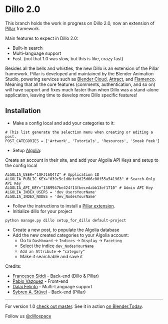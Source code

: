 Dillo 2.0
==========

This branch holds the work in progress on Dillo 2.0, now an extension of [Pillar](https://pillarframework.org/) framework.

Main features to expect in Dillo 2.0:
* Built-in search
* Multi-language support
* Fast. (not that 1.0 was slow, but this is like, crazy fast)

Besides all the bells and whistles, the new Dillo is an extension of the Pillar framework. Pillar is developed and maintained by the Blender Animation Studio, powering services such as [Blender Cloud](https://cloud.blender.org/), [Attract](https://cloud.blender.org/attract), and [Flamenco](https://www.flamenco.io/). Meaning that all the core features (comments, authentication, and so on) will have support and fixes much faster than when Dillo was a stand-alone application, leaving time to develop more Dillo specific features!

## Installation

* Make a config local and add your categories to it:
```
# This list generate the selection menu when creating or editing a post.
POST_CATEGORIES = ['Artwork', 'Tutorials', 'Resources', 'Sneak Peek']
```

* Setup [Algolia](https://www.algolia.com):

Create an account in their site, and add your Algolia API Keys and setup to the config local

```
ALGOLIA_USER="1QFJ16Q4TZ" # Application ID
ALGOLIA_PUBLIC_KEY="039c5c1d0efe9d25d06c00f55a541963" # Search-Only API Key
ALGOLIA_API_KEY="1389947be424f13fbecedabb13ef1710" # Admin API Key
ALGOLIA_INDEX_USERS = 'dev_UsersYourName'
ALGOLIA_INDEX_NODES = 'dev_NodesYourName'
```

* Follow the instructions to install a [Pillar extension](https://https://pillarframework.org/development/install/).
* Initialize dillo for your project

```
python manage.py dillo setup_for_dillo default-project
```

* Create a new post, to populate the Algolia database
* Add the new created categories to your Algolia account:
    * Go to `Dashboard` → `Indices` → `Display` → `Faceting`
    * Select the indice `dev_NodesYourName`
    * `Add an Attribute` →  `"category"`
    * Make it searchable and save it

Credits:
* [Francesco Siddi](https://twitter.com/fsiddi) - Back-end (Dillo & Pillar)
* [Pablo Vazquez](https://twitter.com/PabloVazquez_) - Front-end
* [Dalai Felinto](https://twitter.com/dfelinto) - Multi-Language support
* [Sybren A. Stüvel](https://twitter.com/sastuvel) - Back-end (Pillar)

----
For version 1.0 [check out master](https://github.com/armadillica/dillo).
See it in action [on Blender.Today](http://blender.today).

Follow us [@dillospace](https://twitter.com/dillospace)
